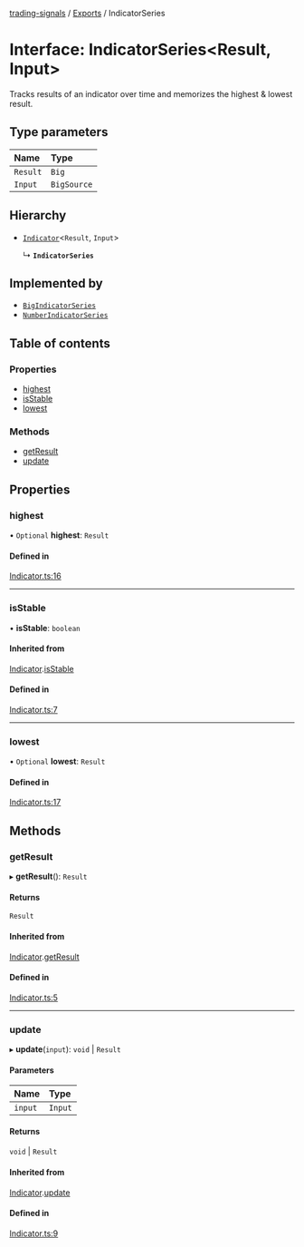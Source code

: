 [trading-signals](../README.md) / [Exports](../modules.md) / IndicatorSeries

# Interface: IndicatorSeries<Result, Input\>

Tracks results of an indicator over time and memorizes the highest & lowest result.

## Type parameters

| Name     | Type        |
| :------- | :---------- |
| `Result` | `Big`       |
| `Input`  | `BigSource` |

## Hierarchy

- [`Indicator`](Indicator.md)<`Result`, `Input`\>

  ↳ **`IndicatorSeries`**

## Implemented by

- [`BigIndicatorSeries`](../classes/BigIndicatorSeries.md)
- [`NumberIndicatorSeries`](../classes/NumberIndicatorSeries.md)

## Table of contents

### Properties

- [highest](IndicatorSeries.md#highest)
- [isStable](IndicatorSeries.md#isstable)
- [lowest](IndicatorSeries.md#lowest)

### Methods

- [getResult](IndicatorSeries.md#getresult)
- [update](IndicatorSeries.md#update)

## Properties

### highest

• `Optional` **highest**: `Result`

#### Defined in

[Indicator.ts:16](https://github.com/bennycode/trading-signals/blob/53d8192/src/Indicator.ts#L16)

---

### isStable

• **isStable**: `boolean`

#### Inherited from

[Indicator](Indicator.md).[isStable](Indicator.md#isstable)

#### Defined in

[Indicator.ts:7](https://github.com/bennycode/trading-signals/blob/53d8192/src/Indicator.ts#L7)

---

### lowest

• `Optional` **lowest**: `Result`

#### Defined in

[Indicator.ts:17](https://github.com/bennycode/trading-signals/blob/53d8192/src/Indicator.ts#L17)

## Methods

### getResult

▸ **getResult**(): `Result`

#### Returns

`Result`

#### Inherited from

[Indicator](Indicator.md).[getResult](Indicator.md#getresult)

#### Defined in

[Indicator.ts:5](https://github.com/bennycode/trading-signals/blob/53d8192/src/Indicator.ts#L5)

---

### update

▸ **update**(`input`): `void` \| `Result`

#### Parameters

| Name    | Type    |
| :------ | :------ |
| `input` | `Input` |

#### Returns

`void` \| `Result`

#### Inherited from

[Indicator](Indicator.md).[update](Indicator.md#update)

#### Defined in

[Indicator.ts:9](https://github.com/bennycode/trading-signals/blob/53d8192/src/Indicator.ts#L9)
